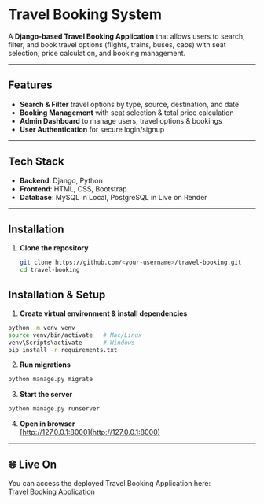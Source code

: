# Travel Booking System

A **Django-based Travel Booking Application** that allows users to search, filter, and book travel options (flights, trains, buses, cabs) with seat selection, price calculation, and booking management.

---

## Features
-  **Search & Filter** travel options by type, source, destination, and date  
-  **Booking Management** with seat selection & total price calculation  
-  **Admin Dashboard** to manage users, travel options & bookings  
-  **User Authentication** for secure login/signup   

---

## Tech Stack
- **Backend**: Django, Python  
- **Frontend**: HTML, CSS, Bootstrap  
- **Database**: MySQL in Local, PostgreSQL in Live on Render

---

## Installation

1. **Clone the repository**
   ```bash
   git clone https://github.com/<your-username>/travel-booking.git
   cd travel-booking
   ```

## Installation & Setup

1. **Create virtual environment & install dependencies**
```bash
python -m venv venv
source venv/bin/activate   # Mac/Linux
venv\Scripts\activate      # Windows
pip install -r requirements.txt
```

2. **Run migrations**
```bash
python manage.py migrate
```

3. **Start the server**
```bash
python manage.py runserver
```

4. **Open in browser**  
[http://127.0.0.1:8000](http://127.0.0.1:8000)

---

## 🌐 Live On  

You can access the deployed Travel Booking Application here:  
[Travel Booking Application](https://travel-booking-application-gc6n.onrender.com)  

